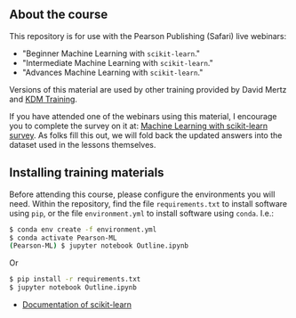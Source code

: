 ## About the course

This repository is for use with the Pearson Publishing (Safari) live webinars:

* "Beginner Machine Learning with `scikit-learn`."
* "Intermediate Machine Learning with `scikit-learn`."
* "Advances Machine Learning with `scikit-learn`."

Versions of this material are used by other training provided by David Mertz
and [KDM Training](http://kdm.training).

If you have attended one of the webinars using this material, I encourage you
to complete the survey on it at: [Machine Learning with scikit-learn
survey](https://goo.gl/pghpzD).  As folks fill this out, we will fold back the
updated answers into the dataset used in the lessons themselves.

## Installing training materials

Before attending this course, please configure the environments you will need.
Within the repository, find the file `requirements.txt` to install software
using `pip`, or the file `environment.yml` to install software using `conda`.
I.e.:

```bash
$ conda env create -f environment.yml
$ conda activate Pearson-ML
(Pearson-ML) $ jupyter notebook Outline.ipynb
```

Or

```bash
$ pip install -r requirements.txt
$ jupyter notebook Outline.ipynb
```


* [Documentation of scikit-learn](https://scikit-learn.org/stable/documentation.html)
